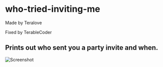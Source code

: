 # who-tried-inviting-me

Made by Teralove

Fixed by TerableCoder

Prints out who sent you a party invite and when.
---

![Screenshot](https://i.imgur.com/g0hAr6N.jpg)
